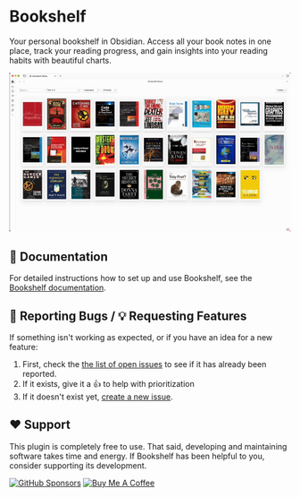 # Bookshelf

Your personal bookshelf in Obsidian. Access all your book notes in one place, track your reading progress, and gain
insights into your reading habits with beautiful charts.

![screenshots](docs/static/img/screenshots.gif)

## 📖 Documentation

For detailed instructions how to set up and use Bookshelf, see
the [Bookshelf documentation](https://weph.github.io/obsidian-bookshelf/).

## 🐛 Reporting Bugs / 💡 Requesting Features

If something isn't working as expected, or if you have an idea for a new feature:

1. First, check the [the list of open issues](https://github.com/weph/obsidian-bookshelf/issues) to see if it has
   already been reported.
2. If it exists, give it a 👍 to help with prioritization
3. If it doesn't exist yet, [create a new issue](https://github.com/weph/obsidian-bookshelf/issues/new).

## ❤️ Support

This plugin is completely free to use. That said, developing and maintaining software takes time and energy.
If Bookshelf has been helpful to you, consider supporting its development.

[![GitHub Sponsors](https://img.shields.io/static/v1?label=Sponsor&message=%E2%9D%A4&logo=GitHub&color=%23fe8e86)](https://github.com/sponsors/weph)
<a href="https://www.buymeacoffee.com/weph" target="_blank"><img src="https://cdn.buymeacoffee.com/buttons/v2/default-yellow.png" alt="Buy Me A Coffee" style="height: 20px !important;" ></a>
